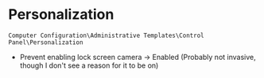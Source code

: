 # Personalization

`Computer Configuration\Administrative Templates\Control Panel\Personalization`

- Prevent enabling lock screen camera -> Enabled (Probably not invasive, though I don't see a reason for it to be on)
